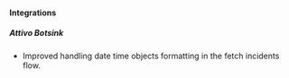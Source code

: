 
#### Integrations
##### Attivo Botsink
- Improved handling date time objects formatting in the fetch incidents flow.
